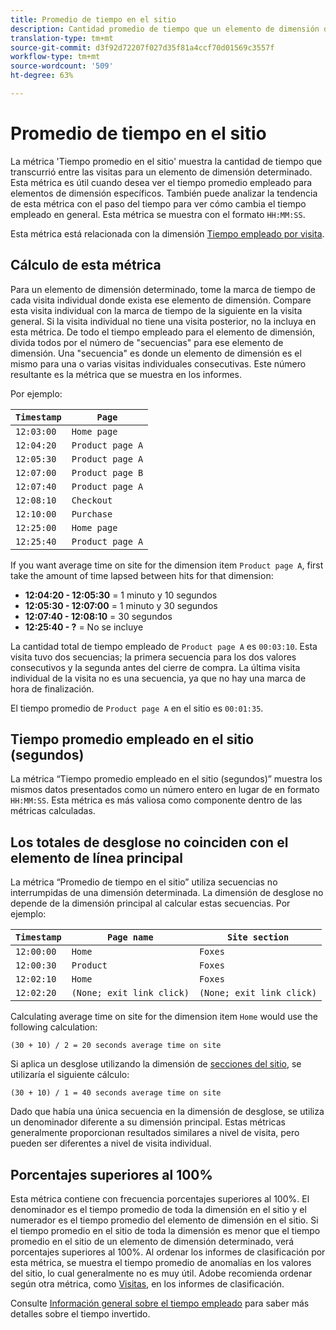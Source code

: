```yaml
---
title: Promedio de tiempo en el sitio
description: Cantidad promedio de tiempo que un elemento de dimensión dado existió entre visitas individuales.
translation-type: tm+mt
source-git-commit: d3f92d72207f027d35f81a4ccf70d01569c3557f
workflow-type: tm+mt
source-wordcount: '509'
ht-degree: 63%

---
```



# Promedio de tiempo en el sitio

La métrica &#39;Tiempo promedio en el sitio&#39; muestra la cantidad de tiempo que transcurrió entre las visitas para un elemento de dimensión determinado. Esta métrica es útil cuando desea ver el tiempo promedio empleado para elementos de dimensión específicos. También puede analizar la tendencia de esta métrica con el paso del tiempo para ver cómo cambia el tiempo empleado en general. Esta métrica se muestra con el formato `HH:MM:SS`.

Esta métrica está relacionada con la dimensión [Tiempo empleado por visita](../dimensions/time-spent-per-visit.md).

## Cálculo de esta métrica

Para un elemento de dimensión determinado, tome la marca de tiempo de cada visita individual donde exista ese elemento de dimensión. Compare esta visita individual con la marca de tiempo de la siguiente en la visita general. Si la visita individual no tiene una visita posterior, no la incluya en esta métrica. De todo el tiempo empleado para el elemento de dimensión, divida todos por el número de &quot;secuencias&quot; para ese elemento de dimensión. Una &quot;secuencia&quot; es donde un elemento de dimensión es el mismo para una o varias visitas individuales consecutivas. Este número resultante es la métrica que se muestra en los informes.

Por ejemplo:

| `Timestamp` | `Page` |
| --- | --- |
| `12:03:00` | `Home page` |
| `12:04:20` | `Product page A` |
| `12:05:30` | `Product page A` |
| `12:07:00` | `Product page B` |
| `12:07:40` | `Product page A` |
| `12:08:10` | `Checkout` |
| `12:10:00` | `Purchase` |
| `12:25:00` | `Home page` |
| `12:25:40` | `Product page A` |


If you want average time on site for the dimension item `Product page A`, first take the amount of time lapsed between hits for that dimension:

* **12:04:20 - 12:05:30** = 1 minuto y 10 segundos
* **12:05:30 - 12:07:00** = 1 minuto y 30 segundos
* **12:07:40 - 12:08:10** = 30 segundos
* **12:25:40 - ?** = No se incluye

La cantidad total de tiempo empleado de `Product page A` es `00:03:10`. Esta visita tuvo dos secuencias; la primera secuencia para los dos valores consecutivos y la segunda antes del cierre de compra. La última visita individual de la visita no es una secuencia, ya que no hay una marca de hora de finalización.

El tiempo promedio de `Product page A` en el sitio es `00:01:35`.

## Tiempo promedio empleado en el sitio (segundos)

La métrica “Tiempo promedio empleado en el sitio (segundos)” muestra los mismos datos presentados como un número entero en lugar de en formato `HH:MM:SS`. Esta métrica es más valiosa como componente dentro de las métricas calculadas.

## Los totales de desglose no coinciden con el elemento de línea principal

La métrica “Promedio de tiempo en el sitio” utiliza secuencias no interrumpidas de una dimensión determinada. La dimensión de desglose no depende de la dimensión principal al calcular estas secuencias. Por ejemplo:

| `Timestamp` | `Page name` | `Site section` |
| --- | --- | --- |
| `12:00:00` | `Home` | `Foxes` |
| `12:00:30` | `Product` | `Foxes` |
| `12:02:10` | `Home` | `Foxes` |
| `12:02:20` | `(None; exit link click)` | `(None; exit link click)` |

Calculating average time on site for the dimension item `Home` would use the following calculation:

```text
(30 + 10) / 2 = 20 seconds average time on site
```

Si aplica un desglose utilizando la dimensión de [secciones del sitio](../dimensions/site-section.md), se utilizaría el siguiente cálculo:

```text
(30 + 10) / 1 = 40 seconds average time on site
```

Dado que había una única secuencia en la dimensión de desglose, se utiliza un denominador diferente a su dimensión principal. Estas métricas generalmente proporcionan resultados similares a nivel de visita, pero pueden ser diferentes a nivel de visita individual.

## Porcentajes superiores al 100%

Esta métrica contiene con frecuencia porcentajes superiores al 100%. El denominador es el tiempo promedio de toda la dimensión en el sitio y el numerador es el tiempo promedio del elemento de dimensión en el sitio. Si el tiempo promedio en el sitio de toda la dimensión es menor que el tiempo promedio en el sitio de un elemento de dimensión determinado, verá porcentajes superiores al 100%. Al ordenar los informes de clasificación por esta métrica, se muestra el tiempo promedio de anomalías en los valores del sitio, lo cual generalmente no es muy útil. Adobe recomienda ordenar según otra métrica, como [Visitas](visits.md), en los informes de clasificación.

Consulte [Información general sobre el tiempo empleado](time-spent.md) para saber más detalles sobre el tiempo invertido.
